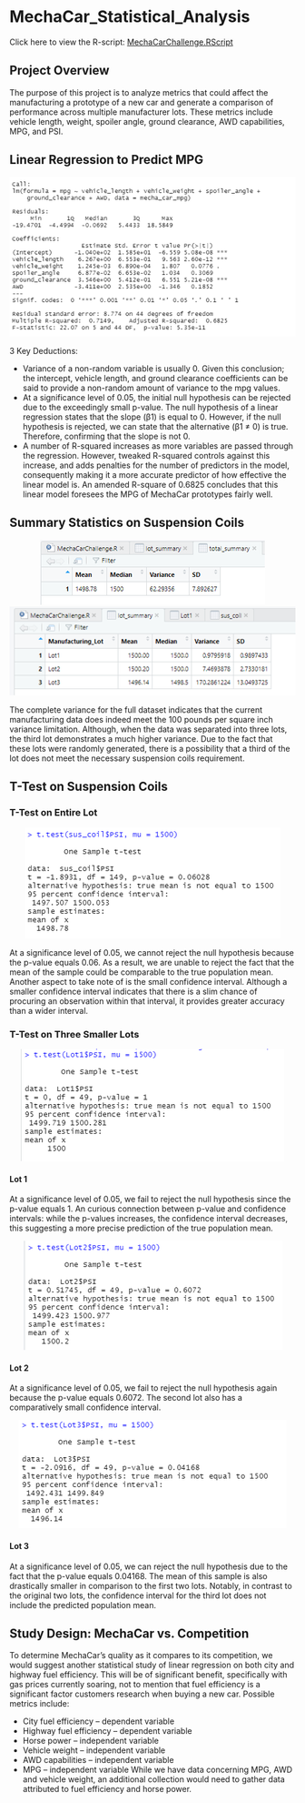 # MechaCar_Statistical_Analysis
Click here to view the R-script: [MechaCarChallenge.RScript]( https://github.com/caitlinbighem/MechaCar_Statistical_Analysis/blob/main/MechaCarChallenge.R)

## Project Overview
The purpose of this project is to analyze metrics that could affect the manufacturing a prototype of a new car and generate a comparison of performance across multiple manufacturer lots. These metrics include vehicle length, weight, spoiler angle, ground clearance, AWD capabilities, MPG, and PSI.

## Linear Regression to Predict MPG
![Linear Regression]( https://github.com/caitlinbighem/MechaCar_Statistical_Analysis/blob/main/Resources/Linear%20Regression%20to%20Predict%20MPG.PNG)

3 Key Deductions:
* Variance of a non-random variable is usually 0. Given this conclusion; the intercept, vehicle length, and ground clearance coefficients can be said to provide a non-random amount of variance to the mpg values. 
* At a significance level of 0.05, the initial null hypothesis can be rejected due to the exceedingly small p-value. The null hypothesis of a linear regression states that the slope (β1) is equal to 0. However, if the null hypothesis is rejected, we can state that the alternative (β1 ≠ 0) is true. Therefore, confirming that the slope is not 0.
* A number of R-squared increases as more variables are passed through the regression. However, tweaked R-squared controls against this increase, and adds penalties for the number of predictors in the model, consequently making it a more accurate predictor of how effective the linear model is. An amended R-square of 0.6825 concludes that this linear model foresees the MPG of MechaCar prototypes fairly well.


## Summary Statistics on Suspension Coils
<p align="center">
<img src = " https://github.com/caitlinbighem/MechaCar_Statistical_Analysis/blob/main/Resources/Total%20Summary.PNG"/>
<img src = " https://github.com/caitlinbighem/MechaCar_Statistical_Analysis/blob/main/Resources/Lot%20Summary.PNG"/>
</p>

The complete variance for the full dataset indicates that the current manufacturing data does indeed meet the 100 pounds per square inch variance limitation. Although, when the data was separated into three lots, the third lot demonstrates a much higher variance. Due to the fact that these lots were randomly generated, there is a possibility that a third of the lot does not meet the necessary suspension coils requirement.


## T-Test on Suspension Coils
### T-Test on Entire Lot
<p align="center">
<img src=" https://github.com/caitlinbighem/MechaCar_Statistical_Analysis/blob/main/Resources/All%20Lots.PNG">
</p>
At a significance level of 0.05, we cannot reject the null hypothesis because the p-value equals 0.06. As a result, we are unable to reject the fact that the mean of the sample could be comparable to the true population mean. Another aspect to take note of is the small confidence interval. Although a smaller confidence interval indicates that there is a slim chance of procuring an observation within that interval, it provides greater accuracy than a wider interval.

### T-Test on Three Smaller Lots
<p align="center">
<img src=" https://github.com/caitlinbighem/MechaCar_Statistical_Analysis/blob/main/Resources/Lot%201.PNG">
</p>

#### Lot 1
At a significance level of 0.05, we fail to reject the null hypothesis since the p-value equals 1. An curious connection between p-value and confidence intervals: while the p-values increases, the confidence interval decreases, this suggesting a more precise prediction of the true population mean.

<p align="center">
<img src=" https://github.com/caitlinbighem/MechaCar_Statistical_Analysis/blob/main/Resources/Lot%202.PNG">
</p>

#### Lot 2
At a significance level of 0.05, we fail to reject the null hypothesis again because the p-value equals 0.6072. The second lot also has a comparatively small confidence interval.

<p align="center">
<img src=" https://github.com/caitlinbighem/MechaCar_Statistical_Analysis/blob/main/Resources/Lot%203.PNG">
</p>

#### Lot 3
At a significance level of 0.05, we can reject the null hypothesis due to the fact that the p-value equals 0.04168. The mean of this sample is also drastically smaller in comparison to the first two lots. Notably, in contrast to the original two lots, the confidence interval for the third lot does not include the predicted population mean.


## Study Design: MechaCar vs. Competition
To determine MechaCar’s quality as it compares to its competition, we would suggest another statistical study of linear regression on both city and highway fuel efficiency. This will be of significant benefit, specifically with gas prices currently soaring, not to mention that fuel efficiency is a significant factor customers research when buying a new car. Possible metrics include: 

* City fuel efficiency – dependent variable
* Highway fuel efficiency – dependent variable
* Horse power – independent variable
* Vehicle weight – independent variable
* AWD capabilities – independent variable
* MPG – independent variable
While we have data concerning MPG, AWD and vehicle weight, an additional collection would need to gather data attributed to fuel efficiency and horse power.
